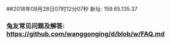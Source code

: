 ##2018年09月28日07时12分07秒 新址: 159.65.135.37
### 兔友常见问题及解答: https://github.com/wanggonging/d/blob/w/FAQ.md
